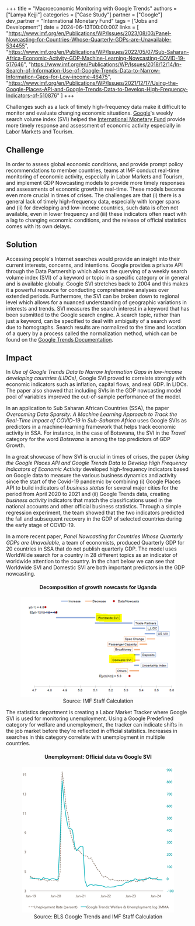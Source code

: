 +++
title = "Macroeconomic Monitoring with Google Trends"
authors = ["Lamya Kejji"]
categories = ["Case Study"]
partner = ["Google"]
dev_partner = "International Monetary Fund"
tags = ["Jobs and Development"]
date = 2024-06-13T00:00:00Z
links = [
"https://www.imf.org/en/Publications/WP/Issues/2023/08/03/Panel-Nowcasting-for-Countries-Whose-Quarterly-GDPs-are-Unavailable-534455",
"https://www.imf.org/en/Publications/WP/Issues/2022/05/07/Sub-Saharan-Africa-Economic-Activity-GDP-Machine-Learning-Nowcasting-COVID-19-517646",
"https://www.imf.org/en/Publications/WP/Issues/2018/12/14/In-Search-of-Information-Use-of-Google-Trends-Data-to-Narrow-Information-Gaps-for-Low-income-46475",
"https://www.imf.org/en/Publications/WP/Issues/2021/12/17/Using-the-Google-Places-API-and-Google-Trends-Data-to-Develop-High-Frequency-Indicators-of-510876"
]
+++

Challenges such as a lack of timely high-frequency data make it difficult to monitor and evaluate changing economic situations. [Google](https://www.google.com)'s weekly search volume index (SVI) helped the [International Monetary Fund](https://imf.org) provide more timely response and assessment of economic activity especially in Labor Markets and Tourism.

## Challenge

In order to assess global economic conditions, and provide prompt policy recommendations to member countries, teams at IMF conduct real-time monitoring of economic activity, especially in Labor Markets and Tourism, and implement GDP Nowcasting models to provide more timely responses and assessments of economic growth in real-time. These models become even more crucial in times of crises. The challenges are that (i) there is a general lack of timely high-frequency data, especially with longer spans and (ii) for developing and low-income countries, such data is often not available, even in lower frequency and (iii) these indicators often react with a lag to changing economic conditions, and the release of official statistics comes with its own delays.

## Solution

Accessing people's Internet searches would provide an insight into their current interests, concerns, and intentions. Google provides a private API through the Data Partnership which allows the querying of a weekly search volume index (SVI) of a keyword or topic in a specific category or in general and is available globally.  Google SVI stretches back to 2004 and this makes it a powerful resource for conducting comprehensive analyses over extended periods. Furthermore, the SVI can be broken down to regional level which allows for a nuanced understanding of geographic variations in interests and trends.
SVI measures the search interest in a keyword that has been submitted to the Google search engine.
A search topic, rather than just a keyword, can be specified to deal with ambiguity of a search word due to homographs. Search results are normalized to the time and location of a query by a process called the normalization method, which can be found on the [Google Trends Documentation](https://support.google.com/trends/answer/4365533?hl=en).

## Impact

In _Use of Google Trends Data to Narrow Information Gaps in low-income developing countries (LIDCs)_, Google SVI proved to correlate strongly with economic indicators such as inflation, capital flows, and real GDP. In LIDCs. The paper also showed that including SVIs in the GDP nowcasting model pool of variables improved the out-of-sample performance of the model.

In an application to Sub Saharan African Countries (SSA), the paper _Overcoming Data Sparsity: A Machine Learning Approach to Track the Real-Time Impact of COVID-19 in Sub-Saharan Africa_ uses Google SVIs as predictors in a machine-learning framework that helps track economic activity in SSA. For instance, in the case of Botswana, the SVI in the _Travel_ category for the word _Botswana_ is among the top predictors of GDP Growth.

In a great showcase of how SVI is crucial in times of crises, the paper _Using the Google Places API and Google Trends Data to Develop High Frequency Indicators of Economic Activity_ developed high-frequency indicators based on Google data to measure the various business dynamics and activity since the start of the Covid-19 pandemic by combining (i) Google Places API to build indicators of _business status_ for several major cities for the period from April 2020 to 2021 and (ii) Google Trends data, creating _business activity_ indicators that match the classifications used in the national accounts and other official business statistics. Through a simple regression experiment, the team showed that the two indicators predicted the fall and subsequent recovery in the GDP of selected countries during the early stage of COVID-19.

In a more recent paper, _Panel Nowcasting for Countries Whose Quarterly GDPs are Unavailable_, a team of economists, produced Quarterly GDP for 20 countries in SSA that do not publish quarterly GDP. The model uses WorldWide search for a country in 28 different topics as an indicator of worldwide attention to the country. In the chart below we can see that Worldwide SVI and Domestic SVI are both important predictors in the GDP nowcasting.

<figure align="center">
<h4>
Decomposition of growth nowcasts for Uganda
</h4>
<img src="macroeconomic-monitoring-with-google-trends-photo1.png"/>
<figcaption>
<center>
Source: IMF Staff Calculation
</center>
</figcaption>
</figure>

The statistics department is creating a Labor Market Tracker where Google SVI is used for monitoring unemployment. Using a Google Predefined category for welfare and unemployment, the tracker can indicate shifts in the job market before they're reflected in official statistics. Increases in searches in this category correlate with unemployment in multiple countries.

<figure align="center">
        <h4>
        Unemployment: Official data vs Google SVI
        </h4>
        <img src="macroeconomic-monitoring-with-google-trends-photo2.png"/>
        <figcaption>
                <center>
               Source: BLS Google Trends and IMF Staff Calculation
        </center>
        </figcaption>
</figure>
